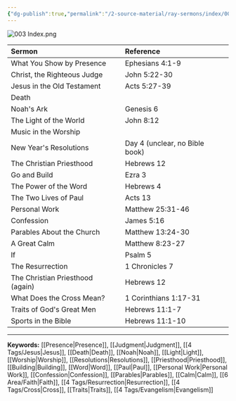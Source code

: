 ```yaml
---
{"dg-publish":true,"permalink":"/2-source-material/ray-sermons/index/003-nov-1957-mar-1958/"}
---
```


![003 Index.png](/img/user/2%20Source%20Material/Ray%20Sermons/Scans/003%20Index.png)


| Sermon | Reference |
|:------|:---------|
| What You Show by Presence | Ephesians 4:1-9 |
| Christ, the Righteous Judge | John 5:22-30 |
| Jesus in the Old Testament | Acts 5:27-39 |
| Death | |
| Noah's Ark | Genesis 6 |
| The Light of the World | John 8:12 |
| Music in the Worship | |
| New Year's Resolutions | Day 4 (unclear, no Bible book) |
| The Christian Priesthood | Hebrews 12 |
| Go and Build | Ezra 3 |
| The Power of the Word | Hebrews 4 |
| The Two Lives of Paul | Acts 13 |
| Personal Work | Matthew 25:31-46 |
| Confession | James 5:16 |
| Parables About the Church | Matthew 13:24-30 |
| A Great Calm | Matthew 8:23-27 |
| If | Psalm 5 |
| The Resurrection | 1 Chronicles 7 |
| The Christian Priesthood (again) | Hebrews 12 |
| What Does the Cross Mean? | 1 Corinthians 1:17-31 |
| Traits of God's Great Men | Hebrews 11:1-7 |
| Sports in the Bible | Hebrews 11:1-10 |

---

**Keywords:**
[[Presence\|Presence]], [[Judgment\|Judgment]], [[4 Tags/Jesus\|Jesus]], [[Death\|Death]], [[Noah\|Noah]], [[Light\|Light]], [[Worship\|Worship]], [[Resolutions\|Resolutions]], [[Priesthood\|Priesthood]], [[Building\|Building]], [[Word\|Word]], [[Paul\|Paul]], [[Personal Work\|Personal Work]], [[Confession\|Confession]], [[Parables\|Parables]], [[Calm\|Calm]], [[6 Area/Faith\|Faith]], [[4 Tags/Resurrection\|Resurrection]], [[4 Tags/Cross\|Cross]], [[Traits\|Traits]], [[4 Tags/Evangelism\|Evangelism]]
